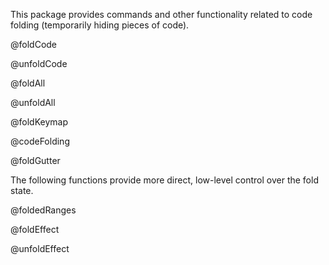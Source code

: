 This package provides commands and other functionality related to code
folding (temporarily hiding pieces of code).

@foldCode

@unfoldCode

@foldAll

@unfoldAll

@foldKeymap

@codeFolding

@foldGutter

The following functions provide more direct, low-level control over
the fold state.

@foldedRanges

@foldEffect

@unfoldEffect